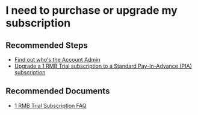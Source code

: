 <properties
    pageTitle="purchase and upgrade subscriptions"
    description="purchase and upgrade subscriptions"
    service="azure-billing"
    resource="billing"
    authors="aashu"
    ms.author="Agrawal-Ashutosh"
    displayOrder="7"
    selfHelpType="resource"
    supportTopicIds=""
    resourceTags=""
    productPesIds=""
    cloudEnvironments="MoonCake"
    articleId="purchase-and-upgrade-subscriptions"
	ownershipId="ASMS_Billing"
/>

# I need to purchase or upgrade my subscription

## **Recommended Steps**

* [Find out who's the Account Admin](data-blade:Microsoft_Azure_Billing.SubscriptionPropertiesBlade)
* [Upgrade a 1 RMB Trial subscription to a Standard Pay-In-Advance (PIA) subscription](https://docs.azure.cn/billing/billing-upgrade-1rmb-trial)<br>

## **Recommended Documents**

* [1 RMB Trial Subscription FAQ](https://www.azure.cn/offers/ms-mc-azr-44p/)
